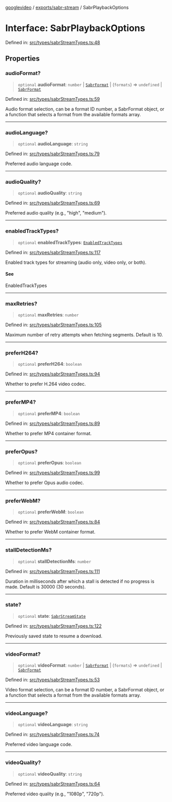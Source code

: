 [googlevideo](../../../README.md) / [exports/sabr-stream](../README.md) / SabrPlaybackOptions

# Interface: SabrPlaybackOptions

Defined in: [src/types/sabrStreamTypes.ts:48](https://github.com/LuanRT/googlevideo/blob/cc730b4dbadc5ae882d6aa28d716e442943577fa/src/types/sabrStreamTypes.ts#L48)

## Properties

### audioFormat?

> `optional` **audioFormat**: `number` \| [`SabrFormat`](../../../types/shared/interfaces/SabrFormat.md) \| (`formats`) => `undefined` \| [`SabrFormat`](../../../types/shared/interfaces/SabrFormat.md)

Defined in: [src/types/sabrStreamTypes.ts:59](https://github.com/LuanRT/googlevideo/blob/cc730b4dbadc5ae882d6aa28d716e442943577fa/src/types/sabrStreamTypes.ts#L59)

Audio format selection, can be a format ID number, a SabrFormat object,
or a function that selects a format from the available formats array.

***

### audioLanguage?

> `optional` **audioLanguage**: `string`

Defined in: [src/types/sabrStreamTypes.ts:79](https://github.com/LuanRT/googlevideo/blob/cc730b4dbadc5ae882d6aa28d716e442943577fa/src/types/sabrStreamTypes.ts#L79)

Preferred audio language code.

***

### audioQuality?

> `optional` **audioQuality**: `string`

Defined in: [src/types/sabrStreamTypes.ts:69](https://github.com/LuanRT/googlevideo/blob/cc730b4dbadc5ae882d6aa28d716e442943577fa/src/types/sabrStreamTypes.ts#L69)

Preferred audio quality (e.g., "high", "medium").

***

### enabledTrackTypes?

> `optional` **enabledTrackTypes**: [`EnabledTrackTypes`](../../utils/enumerations/EnabledTrackTypes.md)

Defined in: [src/types/sabrStreamTypes.ts:117](https://github.com/LuanRT/googlevideo/blob/cc730b4dbadc5ae882d6aa28d716e442943577fa/src/types/sabrStreamTypes.ts#L117)

Enabled track types for streaming (audio only, video only, or both).

#### See

EnabledTrackTypes

***

### maxRetries?

> `optional` **maxRetries**: `number`

Defined in: [src/types/sabrStreamTypes.ts:105](https://github.com/LuanRT/googlevideo/blob/cc730b4dbadc5ae882d6aa28d716e442943577fa/src/types/sabrStreamTypes.ts#L105)

Maximum number of retry attempts when fetching segments.
Default is 10.

***

### preferH264?

> `optional` **preferH264**: `boolean`

Defined in: [src/types/sabrStreamTypes.ts:94](https://github.com/LuanRT/googlevideo/blob/cc730b4dbadc5ae882d6aa28d716e442943577fa/src/types/sabrStreamTypes.ts#L94)

Whether to prefer H.264 video codec.

***

### preferMP4?

> `optional` **preferMP4**: `boolean`

Defined in: [src/types/sabrStreamTypes.ts:89](https://github.com/LuanRT/googlevideo/blob/cc730b4dbadc5ae882d6aa28d716e442943577fa/src/types/sabrStreamTypes.ts#L89)

Whether to prefer MP4 container format.

***

### preferOpus?

> `optional` **preferOpus**: `boolean`

Defined in: [src/types/sabrStreamTypes.ts:99](https://github.com/LuanRT/googlevideo/blob/cc730b4dbadc5ae882d6aa28d716e442943577fa/src/types/sabrStreamTypes.ts#L99)

Whether to prefer Opus audio codec.

***

### preferWebM?

> `optional` **preferWebM**: `boolean`

Defined in: [src/types/sabrStreamTypes.ts:84](https://github.com/LuanRT/googlevideo/blob/cc730b4dbadc5ae882d6aa28d716e442943577fa/src/types/sabrStreamTypes.ts#L84)

Whether to prefer WebM container format.

***

### stallDetectionMs?

> `optional` **stallDetectionMs**: `number`

Defined in: [src/types/sabrStreamTypes.ts:111](https://github.com/LuanRT/googlevideo/blob/cc730b4dbadc5ae882d6aa28d716e442943577fa/src/types/sabrStreamTypes.ts#L111)

Duration in milliseconds after which a stall is detected if no progress is made.
Default is 30000 (30 seconds).

***

### state?

> `optional` **state**: [`SabrStreamState`](SabrStreamState.md)

Defined in: [src/types/sabrStreamTypes.ts:122](https://github.com/LuanRT/googlevideo/blob/cc730b4dbadc5ae882d6aa28d716e442943577fa/src/types/sabrStreamTypes.ts#L122)

Previously saved state to resume a download.

***

### videoFormat?

> `optional` **videoFormat**: `number` \| [`SabrFormat`](../../../types/shared/interfaces/SabrFormat.md) \| (`formats`) => `undefined` \| [`SabrFormat`](../../../types/shared/interfaces/SabrFormat.md)

Defined in: [src/types/sabrStreamTypes.ts:53](https://github.com/LuanRT/googlevideo/blob/cc730b4dbadc5ae882d6aa28d716e442943577fa/src/types/sabrStreamTypes.ts#L53)

Video format selection, can be a format ID number, a SabrFormat object,
or a function that selects a format from the available formats array.

***

### videoLanguage?

> `optional` **videoLanguage**: `string`

Defined in: [src/types/sabrStreamTypes.ts:74](https://github.com/LuanRT/googlevideo/blob/cc730b4dbadc5ae882d6aa28d716e442943577fa/src/types/sabrStreamTypes.ts#L74)

Preferred video language code.

***

### videoQuality?

> `optional` **videoQuality**: `string`

Defined in: [src/types/sabrStreamTypes.ts:64](https://github.com/LuanRT/googlevideo/blob/cc730b4dbadc5ae882d6aa28d716e442943577fa/src/types/sabrStreamTypes.ts#L64)

Preferred video quality (e.g., "1080p", "720p").
